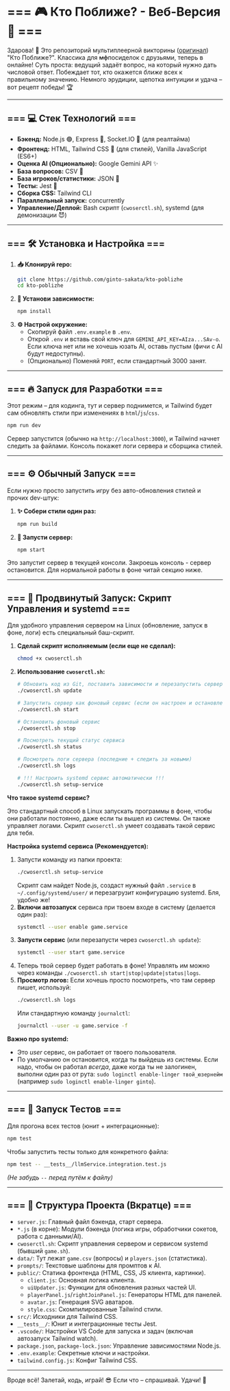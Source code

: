 # === 🎮 Кто Поближе? - Веб-Версия 🍋 ===

Здарова! 👋 Это репозиторий мультиплеерной викторины ([оригинал](https://dialogs.yandex.ru/store/skills/06a89705-igra-kto-blizhe)) "Кто Поближе?". Классика для <del>мф</del>посиделок с друзьями, теперь в онлайне! Суть проста: ведущий задаёт вопрос, на который нужно дать числовой ответ. Побеждает тот, кто окажется *ближе* всех к правильному значению. Немного эрудиции, щепотка интуиции и удача – вот рецепт победы! 🏆

---

## === 💻 Стек Технологий ===

*   **Бэкенд:** Node.js 🟢, Express 🚀, Socket.IO 🔌 (для реалтайма)
*   **Фронтенд:** HTML, Tailwind CSS 💨 (для стилей), Vanilla JavaScript (ES6+)
*   **Оценка AI (Опционально):** Google Gemini API ✨
*   **База вопросов:** CSV 📄
*   **База игроков/статистики:** JSON 📄
*   **Тесты:** Jest 🧪
*   **Сборка CSS:** Tailwind CLI
*   **Параллельный запуск:** concurrently
*   **Управление/Деплой:** Bash скрипт (`cwoserctl.sh`), systemd (для демонизации 😈)

---

## === 🛠️ Установка и Настройка ===

1.  **📥 Клонируй repo:**
    ```bash
    git clone https://github.com/ginto-sakata/kto-poblizhe
    cd kto-poblizhe
    ```
2.  **🔧 Установи зависимости:**
    ```bash
    npm install
    ```
3.  **⚙️ Настрой окружение:**
    *   Скопируй файл `.env.example` в `.env`.
    *   Открой `.env` и вставь свой ключ для `GEMINI_API_KEY=AIza...SAv-o`. Если ключа нет или не хочешь юзать AI, оставь пустым (фичи с AI будут недоступны).
    *   (Опционально) Поменяй `PORT`, если стандартный 3000 занят.

---

## === 🔥 Запуск для Разработки ===

Этот режим – для кодинга, тут и сервер поднимется, и Tailwind будет сам обновлять стили при изменениях в `html`/`js`/`css`.

```bash
npm run dev
```

Сервер запустится (обычно на `http://localhost:3000`), и Tailwind начнет следить за файлами. Консоль покажет логи сервера и сборщика стилей.

---

## === ⚙️ Обычный Запуск ===

Если нужно просто запустить игру без авто-обновления стилей и прочих dev-штук:

1.  **✨ Собери стили один раз:**
    ```bash
    npm run build
    ```
2.  **🚀 Запусти сервер:**
    ```bash
    npm start
    ```
Это запустит сервер в текущей консоли. Закроешь консоль - сервер остановится. Для нормальной работы в фоне читай секцию ниже.

---

## === 🚀 Продвинутый Запуск: Скрипт Управления и systemd ===

Для удобного управления сервером на Linux (обновление, запуск в фоне, логи) есть специальный баш-скрипт.

1.  **Сделай скрипт исполняемым (если еще не сделал):**
    ```bash
    chmod +x cwoserctl.sh
    ```
2.  **Использование `cwoserctl.sh`:**
    ```bash
    # Обновить код из Git, поставить зависимости и перезапустить сервер (если он запущен как сервис)
    ./cwoserctl.sh update

    # Запустить сервер как фоновый сервис (если он настроен и остановлен)
    ./cwoserctl.sh start

    # Остановить фоновый сервис
    ./cwoserctl.sh stop

    # Посмотреть текущий статус сервиса
    ./cwoserctl.sh status

    # Посмотреть логи сервера (последние + следить за новыми)
    ./cwoserctl.sh logs

    # !!! Настроить systemd сервис автоматически !!!
    ./cwoserctl.sh setup-service
    ```

**Что такое systemd сервис?**

Это стандартный способ в Linux запускать программы в фоне, чтобы они работали постоянно, даже если ты вышел из системы. Он также управляет логами. Скрипт `cwoserctl.sh` умеет создавать такой сервис для тебя.

**Настройка systemd сервиса (Рекомендуется):**

1.  Запусти команду из папки проекта:
    ```bash
    ./cwoserctl.sh setup-service
    ```
    Скрипт сам найдет Node.js, создаст нужный файл `.service` в `~/.config/systemd/user/` и перезагрузит конфигурацию systemd. Бля, удобно же!
2.  **Включи автозапуск** сервиса при твоем входе в систему (делается один раз):
    ```bash
    systemctl --user enable game.service
    ```
3.  **Запусти сервис** (или перезапусти через `cwoserctl.sh update`):
    ```bash
    systemctl --user start game.service
    ```
4.  Теперь твой сервер будет работать в фоне! Управлять им можно через команды `./cwoserctl.sh start|stop|update|status|logs`.
5.  **Просмотр логов:** Если хочешь просто посмотреть, что там сервер пишет, используй:
    ```bash
    ./cwoserctl.sh logs
    ```
    Или стандартную команду `journalctl`:
    ```bash
    journalctl --user -u game.service -f
    ```

**Важно про systemd:**
*   Это *user* сервис, он работает от твоего пользователя.
*   По умолчанию он остановится, когда ты выйдешь из системы. Если надо, чтобы он работал *всегда*, даже когда ты не залогинен, выполни один раз от рута: `sudo loginctl enable-linger твой_юзернейм` (например `sudo loginctl enable-linger ginto`).

---

## === 🧪 Запуск Тестов ===

Для прогона всех тестов (юнит + интеграционные):

```bash
npm test
```

Чтобы запустить тесты только для конкретного файла:

```bash
npm test -- __tests__/llmService.integration.test.js
```
*(Не забудь `--` перед путём к файлу)*

---

## === 📁 Структура Проекта (Вкратце) ===

*   `server.js`: Главный файл бэкенда, старт сервера.
*   `*.js` (в корне): Модули бэкенда (логика игры, обработчики сокетов, работа с данными/AI).
*   `cwoserctl.sh`: Скрипт управления сервером и сервисом systemd (бывший `game.sh`).
*   `data/`: Тут лежат `game.csv` (вопросы) и `players.json` (статистика).
*   `prompts/`: Текстовые шаблоны для промптов к AI.
*   `public/`: Статика фронтенда (HTML, CSS, JS клиента, картинки).
    *   `client.js`: Основная логика клиента.
    *   `uiUpdater.js`: Функции для обновления разных частей UI.
    *   `playerPanel.js`/`rightJoinPanel.js`: Генераторы HTML для панелей.
    *   `avatar.js`: Генерация SVG аватаров.
    *   `style.css`: Скомпилированные Tailwind стили.
*   `src/`: Исходники для Tailwind CSS.
*   `__tests__/`: Юнит и интеграционные тесты Jest.
*   `.vscode/`: Настройки VS Code для запуска и задач (включая автозапуск Tailwind watch).
*   `package.json`, `package-lock.json`: Управление зависимостями Node.js.
*   `.env.example`: Секретные ключи и настройки.
*   `tailwind.config.js`: Конфиг Tailwind CSS.

---

Вроде всё! Залетай, кодь, играй! 😎 Если что – спрашивай. Удачи! 🚀
